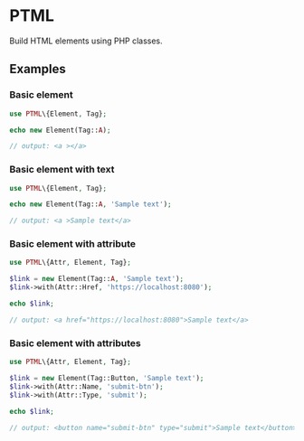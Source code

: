 # PTML

Build HTML elements using PHP classes.

## Examples

### Basic element

```php
use PTML\{Element, Tag};

echo new Element(Tag::A);

// output: <a ></a>
```

### Basic element with text

```php
use PTML\{Element, Tag};

echo new Element(Tag::A, 'Sample text');

// output: <a >Sample text</a>
```

### Basic element with attribute

```php
use PTML\{Attr, Element, Tag};

$link = new Element(Tag::A, 'Sample text');
$link->with(Attr::Href, 'https://localhost:8080');

echo $link;

// output: <a href="https://localhost:8080">Sample text</a>
```

### Basic element with attributes

```php
use PTML\{Attr, Element, Tag};

$link = new Element(Tag::Button, 'Sample text');
$link->with(Attr::Name, 'submit-btn');
$link->with(Attr::Type, 'submit');

echo $link;

// output: <button name="submit-btn" type="submit">Sample text</button>
```
